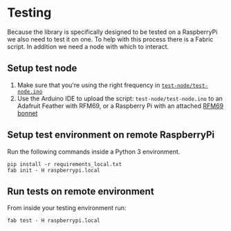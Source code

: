 # Testing
Because the library is specifically designed to be tested on a RaspberryPi we also need to test it on one. To help with this process there is a Fabric script. In addition we need a node with which to interact.


## Setup test node
1. Make sure that you're using the right frequency in [```test-node/test-node.ino```](https://github.com/jgillula/rpi-rfm69-plus/blob/0b972c1f468552ac70291cd9ee2f1b8f4b577492/tests/test-node/test-node.ino#L22)
1. Use the Arduino IDE to upload the script: ```test-node/test-node.ino``` to an Adafruit Feather with RFM69, or a Raspberry Pi with an attached [RFM69 bonnet](https://www.adafruit.com/product/4072)


## Setup test environment on remote RaspberryPi
Run the following commands inside a Python 3 environment.

```
pip install -r requirements_local.txt
fab init - H raspberrypi.local 
```

## Run tests on remote environment
From inside your testing environment run:

```
fab test - H raspberrypi.local 
```
